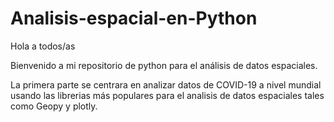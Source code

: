 # Analisis-espacial-en-Python
Hola a todos/as

Bienvenido a mi repositorio de python para el análisis de datos espaciales.

La primera parte se centrara en analizar datos de COVID-19 a nivel mundial usando las librerias más populares para el analisis de datos espaciales tales como Geopy y plotly. 
